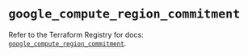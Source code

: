 # `google_compute_region_commitment`

Refer to the Terraform Registry for docs: [`google_compute_region_commitment`](https://registry.terraform.io/providers/hashicorp/google/5.36.0/docs/resources/compute_region_commitment).

